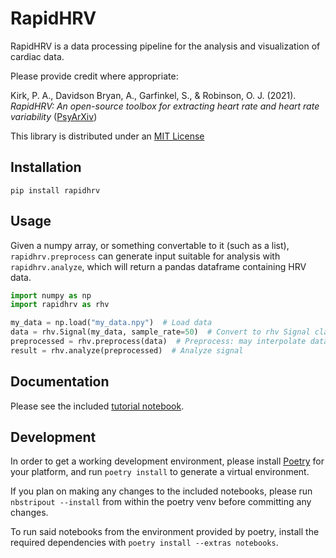 # RapidHRV

RapidHRV is a data processing pipeline for the analysis and visualization of cardiac data.

Please provide credit where appropriate:

Kirk, P. A., Davidson Bryan, A., Garfinkel, S., & Robinson, O. J. (2021).
_RapidHRV: An open-source toolbox for extracting heart rate and heart rate variability_
([PsyArXiv](https://doi.org/10.31234/osf.io/3ewgz))

This library is distributed under an 
[MIT License](https://raw.githubusercontent.com/peterakirk/RapidHRV/main/LICENSE)

## Installation

```shell
pip install rapidhrv
```

## Usage

Given a numpy array, or something convertable to it (such as a list),
`rapidhrv.preprocess` can generate input suitable for analysis with
`rapidhrv.analyze`, which will return a pandas dataframe containing HRV data.

```python
import numpy as np
import rapidhrv as rhv

my_data = np.load("my_data.npy")  # Load data
data = rhv.Signal(my_data, sample_rate=50)  # Convert to rhv Signal class
preprocessed = rhv.preprocess(data)  # Preprocess: may interpolate data, check the docstring on `rapidhrv.preprocess`
result = rhv.analyze(preprocessed)  # Analyze signal
```

## Documentation

Please see the included [tutorial notebook](https://github.com/peterakirk/RapidHRV/blob/main/resources/tutorial.ipynb).

## Development

In order to get a working development environment,
please install [Poetry](https://python-poetry.org/) for your platform,
and run `poetry install` to generate a virtual environment.

If you plan on making any changes to the included notebooks,
please run `nbstripout --install` from within the poetry venv before committing any changes.

To run said notebooks from the environment provided by poetry,
install the required dependencies with `poetry install --extras notebooks`.

